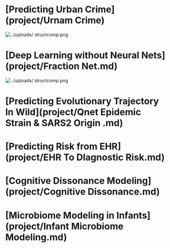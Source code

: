 # [Predicting Urban Crime](project/Urnam Crime)

![../uploads/ structcomp.png](http://34.66.189.202:4567/uploads/download.png)

# [Deep Learning without Neural Nets](project/Fraction Net.md)
![../uploads/ structcomp.png](http://34.66.189.202:4567/uploads/structcomp.png)

# [Predicting Evolutionary Trajectory In Wild](project/Qnet Epidemic Strain & SARS2 Origin .md)

# [Predicting Risk from EHR](project/EHR To DIagnostic Risk.md)

# [Cognitive Dissonance Modeling](project/Cognitive Dissonance.md)

# [Microbiome Modeling in Infants](project/Infant Microbiome Modeling.md)


